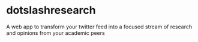 # dotslashresearch
A web app to transform your twitter feed into a focused stream of research and opinions from your academic peers
